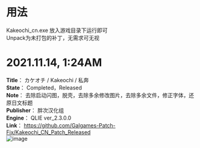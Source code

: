 # 用法
Kakeochi_cn.exe 放入游戏目录下运行即可  
Unpack为未打包的补丁，无需求可无视

# 2021.11.14, 1:24AM
**Title**： カケオチ / Kakeochi / 私奔  
**State**： Completed，Released  
**Note**： 去除启动闪图，脱壳，去除多余修改图片，去除多余文件，修正字体，还原日文标题  
**Publisher**： 胖次汉化组  
**Engine**： QLIE ver_2.3.0.0  
**Link**： https://github.com/Galgames-Patch-Fix/Kakeochi_CN_Patch_Released  
![image](https://github.com/Dir-A/My_Gal_Patch_Fix_List/blob/main/Sample/Kakeochi.png)
